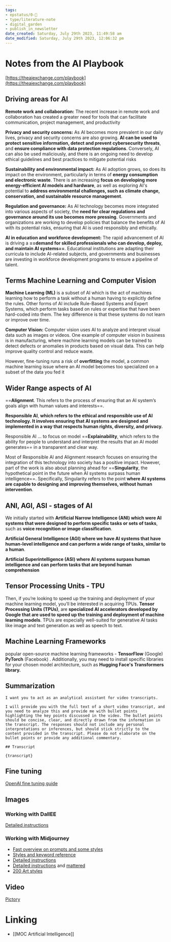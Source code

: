 ```yaml
---
tags: 
- epstatus/0-🌰
- type/literature-note
- digital_garden
- publish_in_newsletter
date_created: Saturday, July 29th 2023, 11:49:58 am
date_modified: Saturday, July 29th 2023, 12:06:32 pm
---
```

# Notes from the AI Playbook
[https://theaiexchange.com/playbook](https://theaiexchange.com/playbook)

## Driving areas for AI
**Remote work and collaboration:** The recent increase in remote work and collaboration has created a greater need for tools that can facilitate communication, project management, and productivity

**Privacy and security concerns:** As AI becomes more prevalent in our daily lives, privacy and security concerns are also growing. **AI can be used to protect sensitive information, detect and prevent cybersecurity threats**, and **ensure compliance with data protection regulations**. Conversely, AI can also be used maliciously, and there is an ongoing need to develop ethical guidelines and best practices to mitigate potential risks

**Sustainability and environmental impact:** As AI adoption grows, so does its impact on the environment, particularly in terms of **energy consumption and electronic waste**. There is an increasing **focus on developing more energy-efficient AI models and hardware**, as well as exploring AI's potential to **address environmental challenges, such as climate change, conservation, and sustainable resource management**.

**Regulation and governance:** As AI technology becomes more integrated into various aspects of society, the **need for clear regulations and governance around its use becomes more pressing**. Governments and organizations are working to develop policies that balance the benefits of AI with its potential risks, ensuring that AI is used responsibly and ethically.  
  
**AI in education and workforce development:** The rapid advancement of AI is driving a **==demand for skilled professionals who can develop, deploy, and maintain AI systems==**. Educational institutions are adapting their curricula to include AI-related subjects, and governments and businesses are investing in workforce development programs to ensure a pipeline of talent.

## Terms Machine Learning and Computer Vision
**Machine Learning (ML)** is a subset of AI which is the act of machines learning how to perform a task without a human having to explicitly define the rules. Other forms of AI include Rule-Based Systems and Expert Systems, which perform tasks based on rules or expertise that have been hard-coded into them. The key difference is that these systems do not learn or improve over time.

**Computer Vision:** Computer vision uses AI to analyze and interpret visual data such as images or videos. One example of computer vision in business is in manufacturing, where machine learning models can be trained to detect defects or anomalies in products based on visual data. This can help improve quality control and reduce waste.

However, fine-tuning runs a risk of **overfitting** the model, a common machine learning issue where an AI model becomes too specialized on a subset of the data you fed it

## Wider Range aspects of AI
==**Alignment**. This refers to the process of ensuring that an AI system’s goals align with human values and interests==. 

**Responsible AI**, **which refers to the ethical and responsible use of AI technology. It involves ensuring that AI systems are designed and implemented in a way that respects human rights, diversity, and privacy.** 

Responsible AI ... to focus on model ==**Explainability**, which refers to the ability for people to understand and interpret the results that an AI model generates== in a transparent and clear way.

Most of Responsible AI and Alignment research focuses on ensuring the integration of this technology into society has a positive impact. However, part of the work is also about planning ahead for ==**Singularity**, the hypothetical point in the future when AI systems surpass human intelligence==. Specifically, Singularity refers to the point **where AI systems are capable to designing and improving themselves, without human intervention**.

## ANI, AGI, ASI - stages of AI
We initially started with **Artificial Narrow Intelligence (ANI) which were AI systems that were designed to perform specific tasks or sets of tasks**, such as **voice recognition or image classification**. 

**Artificial General Intelligence (AGI) where we have AI systems that have human-level intelligence and can perform a wide range of tasks, similar to a human**. 

**Artificial Superintelligence (ASI) where AI systems surpass human intelligence and can perform tasks that are beyond human comprehension**

## Tensor Processing Units - TPU
Then, if you’re looking to speed up the training and deployment of your machine learning model, you’ll be interested in acquiring TPUs. **Tensor Processing Units (TPUs)**, are **specialized AI accelerators developed by Google that are used to speed up the training and deployment of machine learning models**. TPUs are especially well-suited for generative AI tasks like image and text generation as well as speech to text.

## Machine Learning Frameworks
popular open-source machine learning frameworks - **TensorFlow** (Google) **PyTorch** (Facebook) . Additionally, you may need to install specific libraries for your chosen model architecture, such as **Hugging Face's Transformers library.**


## Summarization
```
I want you to act as an analytical assistant for video transcripts.

I will provide you with the full text of a short video transcript, and you need to analyze this and provide me with bullet points highlighting the key points discussed in the video. The bullet points should be concise, clear, and directly drawn from the information in the transcript. The responses should not include any personal interpretations or inferences, but should stick strictly to the content provided in the transcript. Please do not elaborate on the bullet points or provide any additional commentary.

## Transcript

{transcript}
```


## Fine tuning
[OpenAI fine tuning guide](https://platform.openai.com/docs/guides/fine-tuning)

## Images
### Working with DallEE
[Detailed instructions](https://the-decoder.com/openai-dall-e-2-prompt-guide-how-to-control-image-generation/)

### Working with Midjourney
* [Fast overview on prompts and some styles](https://docs.midjourney.com/docs/prompts)
* [Styles and keyword reference](https://github.com/willwulfken/MidJourney-Styles-and-Keywords-Reference)
* [Detailed instructions](https://medium.com/mlearning-ai/an-advanced-guide-to-writing-prompts-for-midjourney-text-to-image-aa12a1e33b6)
* [Detailed instructions](https://metaroids.com/learn/midjourney-mastery-a-guide-to-using-image-prompts/?utm_content=cmp-true) and [mattered](https://web.getmatter.com/entry/36425195)
* [200 Art styles](https://metaroids.com/lists/midjourney-art-styles-gigapack-free-200-prompt-keywords/)


## Video
[Pictory](https://pictory.ai/)

# Linking
+ [[MOC Artificial Intelligence]]

